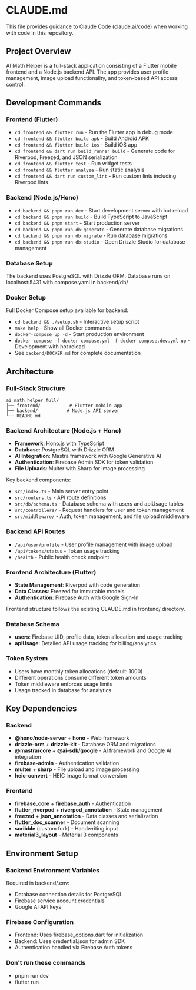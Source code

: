 # CLAUDE.md

This file provides guidance to Claude Code (claude.ai/code) when working with code in this repository.

## Project Overview

AI Math Helper is a full-stack application consisting of a Flutter mobile frontend and a Node.js backend API. The app provides user profile management, image upload functionality, and token-based API access control.

## Development Commands

### Frontend (Flutter)
- `cd frontend && flutter run` - Run the Flutter app in debug mode
- `cd frontend && flutter build apk` - Build Android APK
- `cd frontend && flutter build ios` - Build iOS app
- `cd frontend && dart run build_runner build` - Generate code for Riverpod, Freezed, and JSON serialization
- `cd frontend && flutter test` - Run widget tests
- `cd frontend && flutter analyze` - Run static analysis
- `cd frontend && dart run custom_lint` - Run custom lints including Riverpod lints

### Backend (Node.js/Hono)
- `cd backend && pnpm run dev` - Start development server with hot reload
- `cd backend && pnpm run build` - Build TypeScript to JavaScript
- `cd backend && pnpm start` - Start production server
- `cd backend && pnpm run db:generate` - Generate database migrations
- `cd backend && pnpm run db:migrate` - Run database migrations
- `cd backend && pnpm run db:studio` - Open Drizzle Studio for database management

### Database Setup
The backend uses PostgreSQL with Drizzle ORM. Database runs on localhost:5431 with compose.yaml in backend/db/

### Docker Setup
Full Docker Compose setup available for backend:
- `cd backend && ./setup.sh` - Interactive setup script
- `make help` - Show all Docker commands
- `docker-compose up -d` - Start production environment
- `docker-compose -f docker-compose.yml -f docker-compose.dev.yml up` - Development with hot reload
- See `backend/DOCKER.md` for complete documentation

## Architecture

### Full-Stack Structure
```
ai_math_helper_full/
├── frontend/           # Flutter mobile app
├── backend/           # Node.js API server
└── README.md
```

### Backend Architecture (Node.js + Hono)
- **Framework**: Hono.js with TypeScript
- **Database**: PostgreSQL with Drizzle ORM
- **AI Integration**: Mastra framework with Google Generative AI
- **Authentication**: Firebase Admin SDK for token validation
- **File Uploads**: Multer with Sharp for image processing

Key backend components:
- `src/index.ts` - Main server entry point
- `src/routers.ts` - API route definitions
- `src/db/schema.ts` - Database schema with users and apiUsage tables
- `src/controllers/` - Request handlers for user and token management
- `src/middleware/` - Auth, token management, and file upload middleware

### Backend API Routes
- `/api/user/profile` - User profile management with image upload
- `/api/tokens/status` - Token usage tracking
- `/health` - Public health check endpoint

### Frontend Architecture (Flutter)
- **State Management**: Riverpod with code generation
- **Data Classes**: Freezed for immutable models
- **Authentication**: Firebase Auth with Google Sign-In

Frontend structure follows the existing CLAUDE.md in frontend/ directory.

### Database Schema
- **users**: Firebase UID, profile data, token allocation and usage tracking
- **apiUsage**: Detailed API usage tracking for billing/analytics

### Token System
- Users have monthly token allocations (default: 1000)
- Different operations consume different token amounts
- Token middleware enforces usage limits
- Usage tracked in database for analytics

## Key Dependencies

### Backend
- **@hono/node-server** + **hono** - Web framework
- **drizzle-orm** + **drizzle-kit** - Database ORM and migrations
- **@mastra/core** + **@ai-sdk/google** - AI framework and Google AI integration
- **firebase-admin** - Authentication validation
- **multer** + **sharp** - File upload and image processing
- **heic-convert** - HEIC image format conversion

### Frontend
- **firebase_core** + **firebase_auth** - Authentication
- **flutter_riverpod** + **riverpod_annotation** - State management
- **freezed** + **json_annotation** - Data classes and serialization
- **flutter_doc_scanner** - Document scanning
- **scribble** (custom fork) - Handwriting input
- **material3_layout** - Material 3 components

## Environment Setup

### Backend Environment Variables
Required in backend/.env:
- Database connection details for PostgreSQL
- Firebase service account credentials
- Google AI API keys

### Firebase Configuration
- Frontend: Uses firebase_options.dart for initialization
- Backend: Uses credential.json for admin SDK
- Authentication handled via Firebase Auth tokens

### Don't run these commands
- pnpm run dev
- flutter run